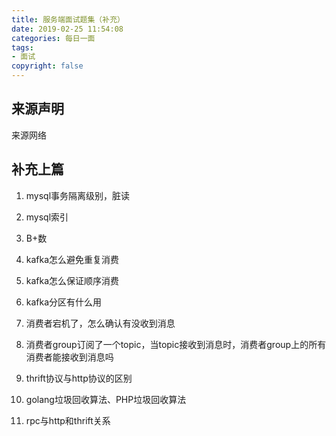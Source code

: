 ```yaml
---
title: 服务端面试题集（补充）
date: 2019-02-25 11:54:08
categories: 每日一面
tags:
- 面试
copyright: false
---
```


## 来源声明
来源网络

## 补充上篇
1. mysql事务隔离级别，脏读

1. mysql索引

1. B+数

1. kafka怎么避免重复消费

1. kafka怎么保证顺序消费

1. kafka分区有什么用

1. 消费者宕机了，怎么确认有没收到消息

1. 消费者group订阅了一个topic，当topic接收到消息时，消费者group上的所有消费者能接收到消息吗

1. thrift协议与http协议的区别

1. golang垃圾回收算法、PHP垃圾回收算法

1. rpc与http和thrift关系


